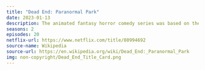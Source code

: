 ```yaml
---
title: "Dead End: Paranormal Park"
date: 2023-01-13
description: The animated fantasy horror comedy series was based on the graphic novel series <i>DeadEndia</i> and the web short <i>Dead End</i>. Creator Hamish Steele said the story may be concluded off screen. 
seasons: 2
episodes: 20
netflix-url: https://www.netflix.com/title/80994692
source-name: Wikipedia  
source-url: https://en.wikipedia.org/wiki/Dead_End:_Paranormal_Park
img: non-copyright/Dead_End_Title_Card.png
---
```



